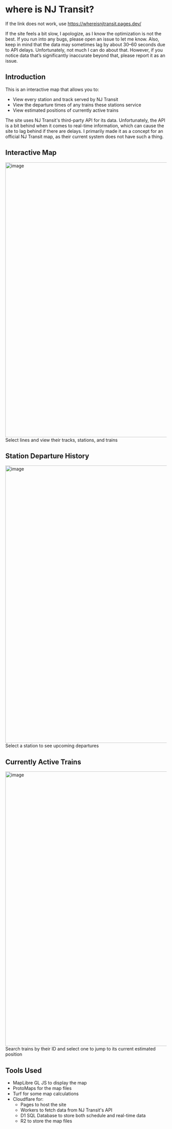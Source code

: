 # where is NJ Transit?
If the link does not work, use https://whereisnjtransit.pages.dev/ 

If the site feels a bit slow, I apologize, as I know the optimization is not the best. If you run into any bugs, please open an issue to let me know. Also, keep in mind that the data may sometimes lag by about 30–60 seconds due to API delays. Unfortunately, not much I can do about that. However, if you notice data that’s significantly inaccurate beyond that, please report it as an issue.

## Introduction
This is an interactive map that allows you to:
- View every station and track served by NJ Transit
- View the departure times of any trains these stations service
- View estimated positions of currently active trains

The site uses NJ Transit's third-party API for its data. Unfortunately, the API is a bit behind when it comes to real-time information, which can cause the site to lag behind if there are delays. I primarily made it as a concept for an official NJ Transit map, as their current system does not have such a thing.

## Interactive Map
<img width="1913" height="857" alt="image" src="https://github.com/user-attachments/assets/b0ad166b-c90f-4418-be49-611f3ea19006" />
Select lines and view their tracks, stations, and trains

## Station Departure History
<img width="1918" height="865" alt="image" src="https://github.com/user-attachments/assets/45b7522a-484c-4d7f-8614-e64cabdd6cb2" />
Select a station to see upcoming departures

## Currently Active Trains
<img width="1918" height="856" alt="image" src="https://github.com/user-attachments/assets/90c21195-7db1-4d89-9493-ddfc1378c252" />
Search trains by their ID and select one to jump to its current estimated position

## Tools Used
- MapLibre GL JS to display the map
- ProtoMaps for the map files
- Turf for some map calculations
- Cloudflare for:
  - Pages to host the site
  - Workers to fetch data from NJ Transit's API
  - D1 SQL Database to store both schedule and real-time data
  - R2 to store the map files
